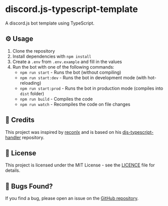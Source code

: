# discord.js-typescript-template

A discord.js bot template using TypeScript.

## ⚙️ Usage

1. Clone the repository
2. Install dependencies with `npm install`
3. Create a `.env` from `.env.example` and fill in the values
4. Run the bot with one of the following commands:
    - `npm run start` - Runs the bot (without compiling)
    - `npm run start:dev` - Runs the bot in development mode (with hot-reloading)
    - `npm run start:prod` - Runs the bot in production mode (compiles into `dist` folder)
    - `npm run build` - Compiles the code
    - `npm run watch` - Recompiles the code on file changes

## 📖 Credits

This project was inspired by [reconlx](https://github.com/reconlx) and is based on his [djs-typescript-handler](https://github.com/reconlx/djs-typescript-handler) repository.

## 📝 License

This project is licensed under the MIT License - see the [LICENCE](LICENCE) file for details.

## 🐞 Bugs Found?

If you find a bug, please open an issue on the [GitHub repository](https://github.com/zFl4wless/discord.js-typescript-template/issues).
